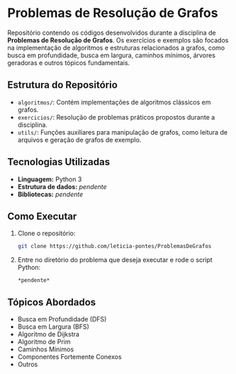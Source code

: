 # Problemas de Resolução de Grafos

Repositório contendo os códigos desenvolvidos durante a disciplina de **Problemas de Resolução de Grafos**. Os exercícios e exemplos são focados na implementação de algoritmos e estruturas relacionados a grafos, como busca em profundidade, busca em largura, caminhos mínimos, árvores geradoras e outros tópicos fundamentais.

## Estrutura do Repositório

- `algoritmos/`: Contém implementações de algoritmos clássicos em grafos.
- `exercicios/`: Resolução de problemas práticos propostos durante a disciplina.
- `utils/`: Funções auxiliares para manipulação de grafos, como leitura de arquivos e geração de grafos de exemplo.

## Tecnologias Utilizadas

- **Linguagem:** Python 3
- **Estrutura de dados:** *pendente*
- **Bibliotecas:** *pendente*

## Como Executar

1. Clone o repositório:

    ```bash
    git clone https://github.com/leticia-pontes/ProblemasDeGrafos
    ```

2. Entre no diretório do problema que deseja executar e rode o script Python:

    ```plaintext
    *pendente*
    ```

## Tópicos Abordados

- Busca em Profundidade (DFS)
- Busca em Largura (BFS)
- Algoritmo de Dijkstra
- Algoritmo de Prim
- Caminhos Mínimos
- Componentes Fortemente Conexos
- Outros
